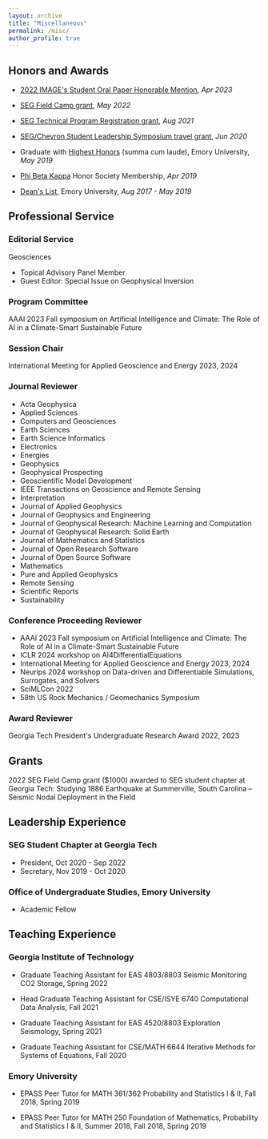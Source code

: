 ```yaml
---
layout: archive
title: "Miscellaneous"
permalink: /misc/
author_profile: true
---
```


## Honors and Awards

* [2022 IMAGE's Student Oral Paper Honorable Mention](https://ziyiyin97.github.io/files/awards/2023/2022_IMAGE_Letter.pdf), *Apr 2023*

* [SEG Field Camp grant](https://seg.org/fieldcamps), *May 2022*

* [SEG Technical Program Registration grant](https://seg.org/travelgrants), *Aug 2021*

* [SEG/Chevron Student Leadership Symposium travel grant](https://ziyiyin97.github.io/files/awards/2020/Chevron_Student_Symposium_Letter.pdf), *Jun 2020*

* Graduate with [Highest Honors](http://catalog.college.emory.edu/academic/honors-program/) (summa cum laude), Emory University, *May 2019*

* [Phi Beta Kappa](https://www.pbk.org) Honor Society Membership, *Apr 2019*

* [Dean's List](http://catalog.college.emory.edu/academic/awards-honors/index.php), Emory University, *Aug 2017 - May 2019*

## Professional Service

### Editorial Service

Geosciences
* Topical Advisory Panel Member
* Guest Editor: Special Issue on Geophysical Inversion

### Program Committee

AAAI 2023 Fall symposium on Artificial Intelligence and Climate: The Role of AI in a Climate-Smart Sustainable Future

### Session Chair

International Meeting for Applied Geoscience and Energy 2023, 2024

### Journal Reviewer

- Acta Geophysica
- Applied Sciences
- Computers and Geosciences
- Earth Sciences
- Earth Science Informatics
- Electronics
- Energies
- Geophysics
- Geophysical Prospecting
- Geoscientific Model Development
- IEEE Transactions on Geoscience and Remote Sensing
- Interpretation
- Journal of Applied Geophysics
- Journal of Geophysics and Engineering
- Journal of Geophysical Research: Machine Learning and Computation
- Journal of Geophysical Research: Solid Earth
- Journal of Mathematics and Statistics
- Journal of Open Research Software
- Journal of Open Source Software
- Mathematics
- Pure and Applied Geophysics
- Remote Sensing
- Scientific Reports
- Sustainability

### Conference Proceeding Reviewer

- AAAI 2023 Fall symposium on Artificial Intelligence and Climate: The Role of AI in a Climate-Smart Sustainable Future
- ICLR 2024 workshop on AI4DifferentialEquations
- International Meeting for Applied Geoscience and Energy 2023, 2024
- Neurips 2024 workshop on Data-driven and Differentiable Simulations, Surrogates, and Solvers
- SciMLCon 2022
- 58th US Rock Mechanics / Geomechanics Symposium

### Award Reviewer

Georgia Tech President's Undergraduate Research Award 2022, 2023

## Grants

2022 SEG Field Camp grant ($1000) awarded to SEG student chapter at Georgia Tech: Studying 1886 Earthquake at Summerville, South Carolina – Seismic Nodal Deployment in the Field

## Leadership Experience

### SEG Student Chapter at Georgia Tech

- President, Oct 2020 - Sep 2022
- Secretary, Nov 2019 - Oct 2020

### Office of Undergraduate Studies, Emory University

- Academic Fellow


## Teaching Experience

### Georgia Institute of Technology

- Graduate Teaching Assistant for EAS 4803/8803 Seismic Monitoring CO2 Storage, Spring 2022

- Head Graduate Teaching Assistant for CSE/ISYE 6740 Computational Data Analysis, Fall 2021

- Graduate Teaching Assistant for EAS 4520/8803 Exploration Seismology, Spring 2021

- Graduate Teaching Assistant for CSE/MATH 6644 Iterative Methods for Systems of Equations, Fall 2020

### Emory University

- EPASS Peer Tutor for MATH 361/362 Probability and Statistics I & II, Fall 2018, Spring 2019

- EPASS Peer Tutor for MATH 250 Foundation of Mathematics, Probability and Statistics I & II, Summer 2018, Fall 2018, Spring 2019
